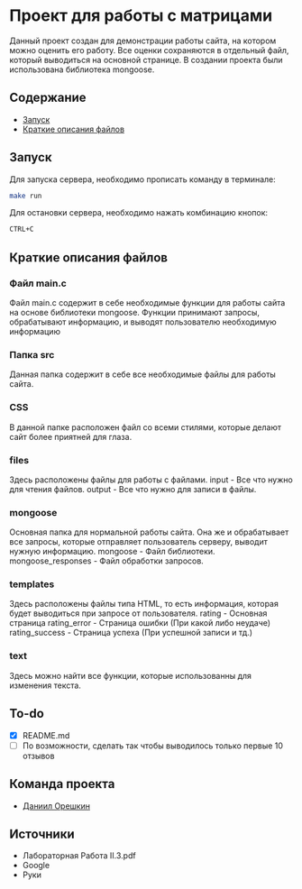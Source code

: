 # Проект для работы с матрицами
Данный проект создан для демонстрации работы сайта, на котором можно оценить его работу.
Все оценки сохраняются в отдельный файл, который выводиться на основной странице.
В создании проекта были использована библиотека mongoose.


## Содержание
- [Запуск](#запуск)
- [Краткие описания файлов](#краткие-описания-файлов)


## Запуск
Для запуска сервера, необходимо прописать команду в терминале:
```sh
make run
```

Для остановки сервера, необходимо нажать комбинацию кнопок:
```sh
CTRL+C
```

## Краткие описания файлов

### Файл main.c
Файл main.c содержит в себе необходимые функции для работы сайта на основе библиотеки mongoose.
Функции принимают запросы, обрабатывают информацию, и выводят пользователю необходимую информацию

### Папка src
Данная папка содержит в себе все необходимые файлы для работы сайта.

### CSS
В данной папке расположен файл со всеми стилями, которые делают сайт более приятней для глаза.

### files
Здесь расположены файлы для работы с файлами.
input - Все что нужно для чтения файлов.
output - Все что нужно для записи в файлы.

### mongoose
Основная папка для нормальной работы сайта. Она же и обрабатывает все запросы, которые отправляет пользователь серверу, выводит нужную информацию.
mongoose - Файл библиотеки.
mongoose_responses - Файл обработки запросов.

### templates
Здесь расположены файлы типа HTML, то есть информация, которая будет выводиться при запросе от пользователя.
rating - Основная страница
rating_error - Страница ошибки (При какой либо неудаче)
rating_success - Страница успеха (При успешной записи и тд.)

### text
Здесь можно найти все функции, которые использованны для изменения текста.

## To-do
- [x] README.md
- [ ] По возможности, сделать так чтобы выводилось только первые 10 отзывов

## Команда проекта
- [Даниил Орешкин](https://t.me/iko_tlgr)

## Источники
- Лабораторная Работа II.3.pdf
- Google
- Руки
